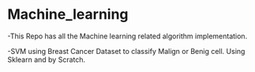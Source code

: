 # Machine_learning

-This Repo has all the Machine learning related algorithm implementation.

-SVM using Breast Cancer Dataset to classify Malign or Benig cell. Using Sklearn and by Scratch. 
